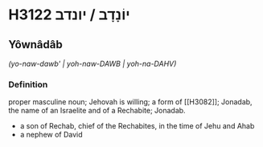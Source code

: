 # H3122 יוֹנָדָב / יונדב

## Yôwnâdâb

_(yo-naw-dawb' | yoh-naw-DAWB | yoh-na-DAHV)_

### Definition

proper masculine noun; Jehovah is willing; a form of [[H3082]]; Jonadab, the name of an Israelite and of a Rechabite; Jonadab.

- a son of Rechab, chief of the Rechabites, in the time of Jehu and Ahab
- a nephew of David
